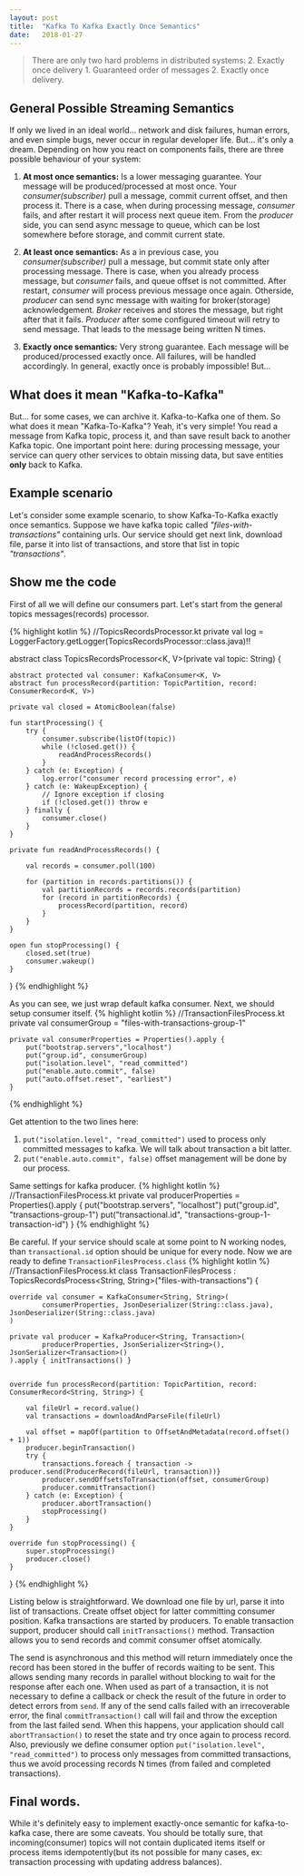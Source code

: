 ```yaml
---
layout: post
title:  "Kafka To Kafka Exactly Once Semantics"
date:   2018-01-27
---
```


>  There are only two hard problems in distributed systems: 2. Exactly once delivery 1. Guaranteed order of messages 2.
> Exactly once delivery.


## General Possible Streaming Semantics

  If only we lived in an ideal world... network and disk failures, human errors, and even simple bugs, never occur in
  regular developer life. But... it's only a dream. Depending on how you react on components fails, there are three
  possible behaviour of your system:

1. **At most once semantics:** Is a lower messaging guarantee. Your message will be produced/processed at most once.
Your *consumer(subscriber)* pull a message, commit current offset, and then process it. There is a case, when during
processing message, *consumer* fails, and after restart it will process next queue item. From the *producer* side, you can
send async message to queue, which can be lost somewhere before storage, and commit current state.

2. **At least once semantics:** As a in previous case, you *consumer(subscriber)* pull a message, but commit state only after
processing message. There is case, when you already process message, but *consumer* fails, and queue offset is not
committed. After restart, *consumer* will process previous message once again. Otherside, *producer* can send sync
message with
waiting for broker(storage) acknowledgement. *Broker* receives and stores the message, but right after
that it fails. *Producer* after some configured timeout will retry to send message. That leads to the message being
written N times.

3. **Exactly once semantics:** Very strong guarantee. Each message will be produced/processed exactly once. All
failures, will be handled accordingly. In general, exactly once is probably impossible! But...


## What does it mean "Kafka-to-Kafka"

But... for some cases, we can archive it. Kafka-to-Kafka one of them. So what does it mean "Kafka-To-Kafka"? Yeah, it's
very simple! You read a message from Kafka topic, process it, and than save result back to another Kafka topic.
One important point here: during processing message, your service can query other services to obtain missing data,
but save entities **only** back to Kafka.


## Example scenario

Let's consider some example scenario, to show Kafka-To-Kafka exactly once semantics.
Suppose we have kafka topic called *"files-with-transactions"* containing urls. Our service should get next link, 
download file, parse it into list of transactions, and store that list in topic *"transactions"*.


## Show me the code

First of all we will define our consumers part. Let's start from the general topics messages(records) processor.

{% highlight kotlin %}
//TopicsRecordsProcessor.kt
private val log = LoggerFactory.getLogger(TopicsRecordsProcessor::class.java)!!

abstract class TopicsRecordsProcessor<K, V>(private val topic: String) {

    abstract protected val consumer: KafkaConsumer<K, V>
    abstract fun processRecord(partition: TopicPartition, record: ConsumerRecord<K, V>)

    private val closed = AtomicBoolean(false)

    fun startProcessing() {
        try {
            consumer.subscribe(listOf(topic))
            while (!closed.get()) {
                readAndProcessRecords()
            }
        } catch (e: Exception) {
            log.error("consumer record processing error", e)
        } catch (e: WakeupException) {
            // Ignore exception if closing
            if (!closed.get()) throw e
        } finally {
            consumer.close()
        }
    }

    private fun readAndProcessRecords() {

        val records = consumer.poll(100)

        for (partition in records.partitions()) {
            val partitionRecords = records.records(partition)
            for (record in partitionRecords) {
                processRecord(partition, record)
            }
        }
    }

    open fun stopProcessing() {
        closed.set(true)
        consumer.wakeup()
    }
}
{% endhighlight %}


As you can see, we just wrap default kafka consumer. Next, we should setup consumer itself.
{% highlight kotlin %}
//TransactionFilesProcess.kt
    private val consumerGroup = "files-with-transactions-group-1"

    private val consumerProperties = Properties().apply {
        put("bootstrap.servers","localhost")
        put("group.id", consumerGroup)
        put("isolation.level", "read_committed")
        put("enable.auto.commit", false)
        put("auto.offset.reset", "earliest")
    }
{% endhighlight %}

Get attention to the two lines here:
1. `put("isolation.level", "read_committed")` used to process only committed messages to kafka. We will talk about
transaction a bit latter.
2. `put("enable.auto.commit", false)` offset management will be done by our process.


Same settings for kafka producer.
{% highlight kotlin %}
//TransactionFilesProcess.kt
    private val producerProperties = Properties().apply {
        put("bootstrap.servers", "localhost")
        put("group.id", "transactions-group-1")
        put("transactional.id", "transactions-group-1-transaction-id")
    }
{% endhighlight %}


Be careful. If your service should scale at some point to N working nodes, than `transactional.id` option should be 
unique for every node. Now we are ready to define `TransactionFilesProcess.class`
{% highlight kotlin %}
//TransactionFilesProcess.kt
class TransactionFilesProcess : TopicsRecordsProcess<String, String>("files-with-transactions") {

    override val consumer = KafkaConsumer<String, String>(
            consumerProperties, JsonDeserializer(String::class.java), JsonDeserializer(String::class.java)
    )

    private val producer = KafkaProducer<String, Transaction>(
            producerProperties, JsonSerializer<String>(), JsonSerializer<Transaction>()
    ).apply { initTransactions() }


    override fun processRecord(partition: TopicPartition, record: ConsumerRecord<String, String>) {

        val fileUrl = record.value()
        val transactions = downloadAndParseFile(fileUrl)

        val offset = mapOf(partition to OffsetAndMetadata(record.offset() + 1))
        producer.beginTransaction()
        try {
            transactions.foreach { transaction -> producer.send(ProducerRecord(fileUrl, transaction))}
            producer.sendOffsetsToTransaction(offset, consumerGroup)
            producer.commitTransaction()
        } catch (e: Exception) {
            producer.abortTransaction()
            stopProcessing()
        }
    }

    override fun stopProcessing() {
        super.stopProcessing()
        producer.close()
    }
}
{% endhighlight %}

Listing below is straightforward. We download one file by url, parse it into list of transactions. Create offset 
object for latter committing consumer position. Kafka transactions are started by producers. To enable transaction 
support, producer should call `initTransactions()` method. Transaction allows you to send records and commit 
consumer offset atomically. 

The send is asynchronous and this method will return immediately once the record has been stored in the buffer of 
records waiting to be sent. This allows sending many records in parallel without blocking to wait for the response 
after each one. When used as part of a transaction, it is not necessary to define a callback or check the result of 
the future in order to detect errors from `send`. If any of the send calls failed with an irrecoverable error, the 
final `commitTransaction()` call will fail and throw the exception from the last failed send. When this happens, your 
application should call `abortTransaction()` to reset the state and try once again to process record. Also, previously
we define consumer option `put("isolation.level", "read_committed")` to process only messages from committed 
transactions, thus we avoid processing records N times (from failed and completed transactions). 


## Final words.

While it's definitely easy to implement exactly-once semantic for kafka-to-kafka case, there are some caveats. You 
should be totally sure, that incoming(consumer) topics will not contain duplicated items itself or process
items idempotently(but its not possible for many cases, ex: transaction processing with updating address balances).
